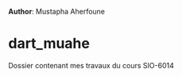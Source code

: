**Author**:
Mustapha Aherfoune

dart_muahe
==========


Dossier contenant mes travaux du cours SIO-6014
